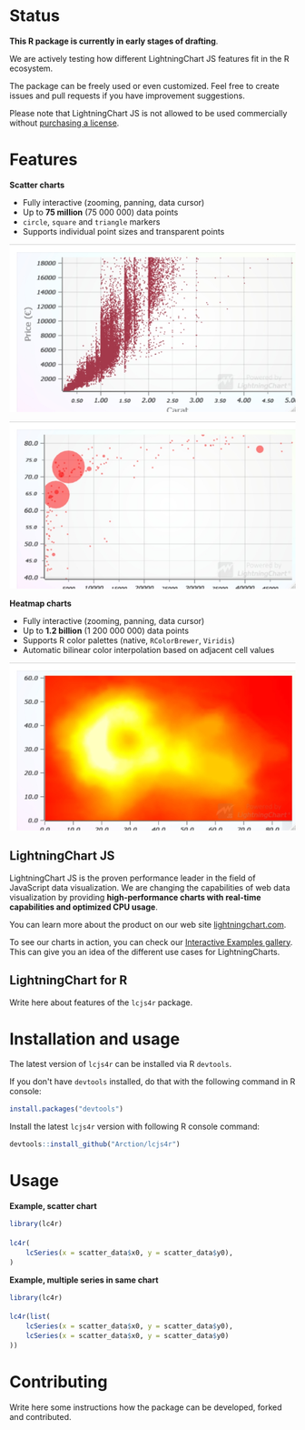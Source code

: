 # Status

**This R package is currently in early stages of drafting**.

We are actively testing how different LightningChart JS features fit in the R ecosystem.

The package can be freely used or even customized. Feel free to create issues and pull requests if you have improvement suggestions.

Please note that LightningChart JS is not allowed to be used commercially without [purchasing a license](https://www.arction.com/lightningchart-js-pricing/).

# Features

**Scatter charts**

- Fully interactive (zooming, panning, data cursor)
- Up to **75 million** (75 000 000) data points
- `circle`, `square` and `triangle` markers
- Supports individual point sizes and transparent points

![Interactive R Scatter Chart](./screenshots/scatter.jpeg)

![Interactive R Bubble Chart](./screenshots/bubble.jpeg)

**Heatmap charts**

- Fully interactive (zooming, panning, data cursor)
- Up to **1.2 billion** (1 200 000 000) data points
- Supports R color palettes (native, `RColorBrewer`, `Viridis`)
- Automatic bilinear color interpolation based on adjacent cell values

![Interactive R Heatmap Chart](./screenshots/heatmap.jpeg)

## LightningChart JS

LightningChart JS is the proven performance leader in the field of JavaScript data visualization. We are changing the capabilities of web data visualization by providing **high-performance charts with real-time capabilities and optimized CPU usage**.

You can learn more about the product on our web site [lightningchart.com](https://www.arction.com/lightningchart-js/).

To see our charts in action, you can check our [Interactive Examples gallery](https://www.arction.com/lightningchart-js-interactive-examples/). This can give you an idea of the different use cases for LightningCharts.

## LightningChart for R

Write here about features of the `lcjs4r` package.

# Installation and usage

The latest version of `lcjs4r` can be installed via R `devtools`.

If you don't have `devtools` installed, do that with the following command in R console:

```r
install.packages("devtools")
```

Install the latest `lcjs4r` version with following R console command:

```r
devtools::install_github("Arction/lcjs4r")
```

# Usage

**Example, scatter chart**

```r
library(lc4r)

lc4r(
    lcSeries(x = scatter_data$x0, y = scatter_data$y0),
)
```

**Example, multiple series in same chart**

```r
library(lc4r)

lc4r(list(
    lcSeries(x = scatter_data$x0, y = scatter_data$y0),
    lcSeries(x = scatter_data$x0, y = scatter_data$y0)
))
```

# Contributing

Write here some instructions how the package can be developed, forked and contributed.
